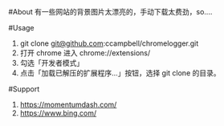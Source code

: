 #About
有一些网站的背景图片太漂亮的，手动下载太费劲，so....

#Usage
1. git clone git@github.com:ccampbell/chromelogger.git
2. 打开 chrome 进入 chrome://extensions/
3. 勾选「开发者模式」
4. 点击「加载已解压的扩展程序...」按钮，选择 git clone 的目录。

#Support
1. https://momentumdash.com/ 
2. https://www.bing.com/
